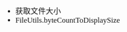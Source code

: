 <span  style="font-family: Simsun,serif; font-size: 17px; ">

- 获取文件大小
- FileUtils.byteCountToDisplaySize

</span>